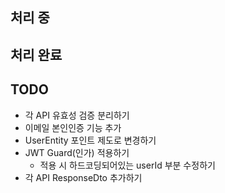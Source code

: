## 처리 중

## 처리 완료

## TODO
- 각 API 유효성 검증 분리하기
- 이메일 본인인증 기능 추가
- UserEntity 포인트 제도로 변경하기
- JWT Guard(인가) 적용하기
  - 적용 시 하드코딩되어있는 userId 부분 수정하기
- 각 API ResponseDto 추가하기